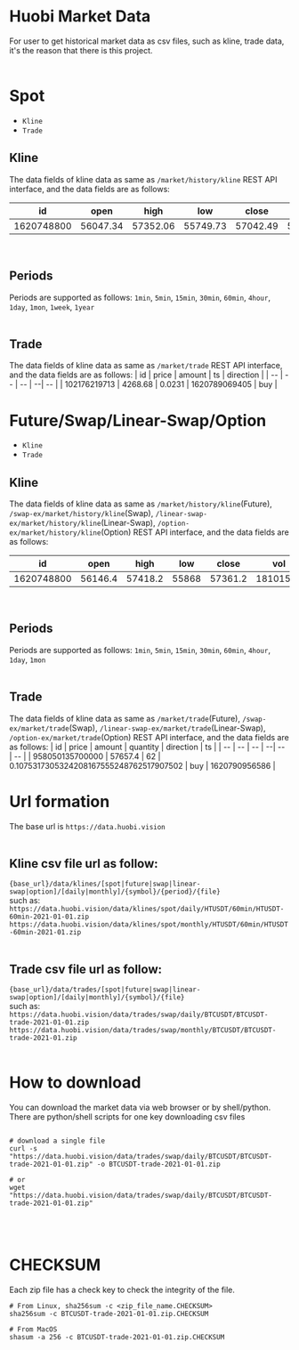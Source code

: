 # Huobi Market Data

For user to get historical market data as csv files, such as kline, trade data, it's the reason that there is this project.
</br></br>

# Spot
* `Kline`
* `Trade`

## Kline
The data fields of kline data as same as `/market/history/kline` REST API interface, and the data fields are as follows:

| id | open | high | low | close | vol | amount | count |
| -- | -- | -- | -- | -- | -- | -- | -- |
| 1620748800 | 56047.34 | 57352.06 | 55749.73 | 57042.49 | 5.218369366635794E8 | 9222.601164750704 | 13 |
</br>

## Periods
Periods are supported as follows: 
`1min`, `5min`, `15min`, `30min`, `60min`, `4hour`, `1day`, `1mon`, `1week`, `1year`
</br></br>

## Trade
The data fields of kline data as same as `/market/trade` REST API interface, and the data fields are as follows:
| id | price | amount | ts | direction |
| -- | -- | -- | --| -- |
| 102176219713 | 4268.68 | 0.0231 | 1620789069405 | buy |
</br>

# Future/Swap/Linear-Swap/Option
* `Kline`
* `Trade`

## Kline
The data fields of kline data as same as `/market/history/kline`(Future), `/swap-ex/market/history/kline`(Swap), `/linear-swap-ex/market/history/kline`(Linear-Swap), `/option-ex/market/history/kline`(Option) REST API interface, and the data fields are as follows:

| id | open | high | low | close | vol | amount | count | trade_turnover |
| -- | -- | -- | -- | -- | -- | -- | -- | -- |
| 1620748800 | 56146.4 | 57418.2 | 55868 | 57361.2 | 18101556 | 31926.0045740418288417736911359330675244168 | 20 | 52.3072 |
</br>

## Periods
Periods are supported as follows: 
`1min`, `5min`, `15min`, `30min`, `60min`, `4hour`, `1day`, `1mon`
</br></br>

## Trade
The data fields of kline data as same as `/market/trade`(Future), `/swap-ex/market/trade`(Swap), `/linear-swap-ex/market/trade`(Linear-Swap), `/option-ex/market/trade`(Option) REST API interface, and the data fields are as follows:
| id | price | amount | quantity | direction | ts |
| -- | -- | -- | --| -- | -- |
| 958050135700000 | 57657.4 | 62 | 0.1075317305324208167555248762517907502 | buy | 1620790956586 |
</br>

# Url formation
The base url is `https://data.huobi.vision`
</br></br>

## Kline csv file url as follow:
`{base_url}/data/klines/[spot|future|swap|linear-swap|option]/[daily|monthly]/{symbol}/{period}/{file}`
</br>such as:</br>
`https://data.huobi.vision/data/klines/spot/daily/HTUSDT/60min/HTUSDT-60min-2021-01-01.zip`</br>
`https://data.huobi.vision/data/klines/spot/monthly/HTUSDT/60min/HTUSDT-60min-2021-01.zip`
</br></br>

## Trade csv file url as follow:
`{base_url}/data/trades/[spot|future|swap|linear-swap|option]/[daily|monthly]/{symbol}/{file}`
</br>such as:</br>
`https://data.huobi.vision/data/trades/swap/daily/BTCUSDT/BTCUSDT-trade-2021-01-01.zip`</br>
`https://data.huobi.vision/data/trades/swap/monthly/BTCUSDT/BTCUSDT-trade-2021-01.zip`
</br></br>

# How to download
You can download the market data via web browser or by shell/python.</br>
There are python/shell scripts for one key downloading csv files

```shell

# download a single file
curl -s "https://data.huobi.vision/data/trades/swap/daily/BTCUSDT/BTCUSDT-trade-2021-01-01.zip" -o BTCUSDT-trade-2021-01-01.zip

# or
wget "https://data.huobi.vision/data/trades/swap/daily/BTCUSDT/BTCUSDT-trade-2021-01-01.zip"
```
</br></br>

# CHECKSUM
Each zip file has a check key to check the integrity of the file.

```shell
# From Linux, sha256sum -c <zip_file_name.CHECKSUM>
sha256sum -c BTCUSDT-trade-2021-01-01.zip.CHECKSUM

# From MacOS
shasum -a 256 -c BTCUSDT-trade-2021-01-01.zip.CHECKSUM
```
